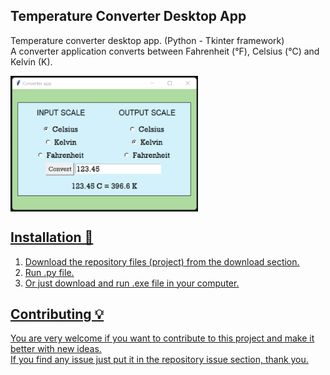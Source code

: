 ## Temperature Converter Desktop App <br />
 Temperature converter desktop app. (Python - Tkinter framework) <br />
 A converter application converts between Fahrenheit (°F), Celsius (°C) and Kelvin (K). <br />

 <a href="url"><img src="https://github.com/Kamran-Dev/Temperature_converter_app/blob/main/Screenshot_app.png" align="center" height="217" width="300" > <br />

## Installation 🔌  <br />
1. Download the repository files (project) from the download section.  <br />
2. Run .py file.  <br />
3. Or just download and run .exe file in your computer.

## Contributing 💡
You are very welcome if you want to contribute to this project and make it better with new ideas. <br />
If you find any issue just put it in the repository issue section, thank you.
